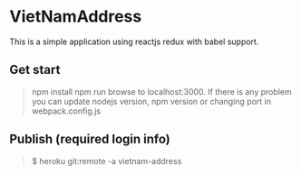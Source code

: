 # VietNamAddress
This is a simple application using reactjs redux with babel support.

## Get start

> npm install
> npm run
browse to localhost:3000. If there is any problem you can update nodejs version, npm version or changing port in webpack.config.js


## Publish (required login info)
>$ heroku git:remote -a vietnam-address
